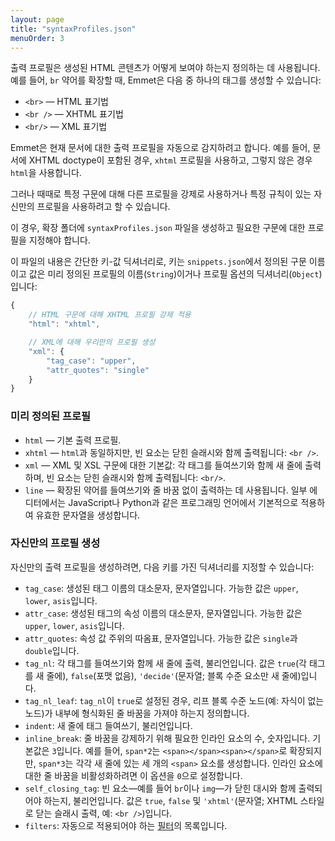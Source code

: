 ```yaml
---
layout: page
title: "syntaxProfiles.json"
menuOrder: 3
---
```


출력 프로필은 생성된 HTML 콘텐츠가 어떻게 보여야 하는지 정의하는 데 사용됩니다. 예를 들어, `br` 약어를 확장할 때, Emmet은 다음 중 하나의 태그를 생성할 수 있습니다:

- `<br>` — HTML 표기법
- `<br />` — XHTML 표기법
- `<br/>` — XML 표기법

Emmet은 현재 문서에 대한 출력 프로필을 자동으로 감지하려고 합니다. 예를 들어, 문서에 XHTML doctype이 포함된 경우, `xhtml` 프로필을 사용하고, 그렇지 않은 경우 `html`을 사용합니다.

그러나 때때로 특정 구문에 대해 다른 프로필을 강제로 사용하거나 특정 규칙이 있는 자신만의 프로필을 사용하려고 할 수 있습니다.

이 경우, 확장 폴더에 `syntaxProfiles.json` 파일을 생성하고 필요한 구문에 대한 프로필을 지정해야 합니다.

이 파일의 내용은 간단한 키-값 딕셔너리로, 키는 `snippets.json`에서 정의된 구문 이름이고 값은 미리 정의된 프로필의 이름(`String`)이거나 프로필 옵션의 딕셔너리(`Object`)입니다:

```javascript
{
    // HTML 구문에 대해 XHTML 프로필 강제 적용
    "html": "xhtml",

    // XML에 대해 우리만의 프로필 생성
    "xml": {
        "tag_case": "upper",
        "attr_quotes": "single"
    }
}
```

### 미리 정의된 프로필

- `html` — 기본 출력 프로필.
- `xhtml` — `html`과 동일하지만, 빈 요소는 닫힌 슬래시와 함께 출력됩니다: `<br />`.
- `xml` — XML 및 XSL 구문에 대한 기본값: 각 태그를 들여쓰기와 함께 새 줄에 출력하며, 빈 요소는 닫힌 슬래시와 함께 출력됩니다: `<br/>`.
- `line` — 확장된 약어를 들여쓰기와 줄 바꿈 없이 출력하는 데 사용됩니다. 일부 에디터에서는 JavaScript나 Python과 같은 프로그래밍 언어에서 기본적으로 적용하여 유효한 문자열을 생성합니다.

### 자신만의 프로필 생성

자신만의 출력 프로필을 생성하려면, 다음 키를 가진 딕셔너리를 지정할 수 있습니다:

- `tag_case`: 생성된 태그 이름의 대소문자, 문자열입니다. 가능한 값은 `upper`, `lower`, `asis`입니다.
- `attr_case`: 생성된 태그의 속성 이름의 대소문자, 문자열입니다. 가능한 값은 `upper`, `lower`, `asis`입니다.
- `attr_quotes`: 속성 값 주위의 따옴표, 문자열입니다. 가능한 값은 `single`과 `double`입니다.
- `tag_nl`: 각 태그를 들여쓰기와 함께 새 줄에 출력, 불리언입니다. 값은 `true`(각 태그를 새 줄에), `false`(포맷 없음), `'decide'`(문자열; 블록 수준 요소만 새 줄에)입니다.
- `tag_nl_leaf`: `tag_nl`이 `true`로 설정된 경우, 리프 블록 수준 노드(예: 자식이 없는 노드)가 내부에 형식화된 줄 바꿈을 가져야 하는지 정의합니다.
- `indent`: 새 줄에 태그 들여쓰기, 불리언입니다.
- `inline_break`: 줄 바꿈을 강제하기 위해 필요한 인라인 요소의 수, 숫자입니다. 기본값은 `3`입니다. 예를 들어, `span*2`는 `<span></span><span></span>`로 확장되지만, `span*3`는 각각 새 줄에 있는 세 개의 `<span>` 요소를 생성합니다. 인라인 요소에 대한 줄 바꿈을 비활성화하려면 이 옵션을 `0`으로 설정합니다.
- `self_closing_tag`: 빈 요소—예를 들어 `br`이나 `img`—가 닫힌 대시와 함께 출력되어야 하는지, 불리언입니다. 값은 `true`, `false` 및 `'xhtml'`(문자열; XHTML 스타일로 닫는 슬래시 출력, 예: `<br />`)입니다.
- `filters`: 자동으로 적용되어야 하는 [필터](/filters/)의 목록입니다.
